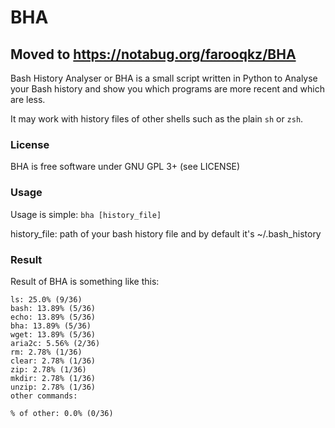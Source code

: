# BHA
## Moved to https://notabug.org/farooqkz/BHA

Bash History Analyser or BHA is a small script written in Python to Analyse your Bash history and show you which programs are more recent and which are less.

It may work with history files of other shells such as the plain `sh` or `zsh`.

### License
BHA is free software under GNU GPL 3+ (see LICENSE)

### Usage
Usage is simple: `bha [history_file]`

  history\_file: path of your bash history file and by default it's ~/.bash_history

### Result
Result of BHA is something like this:

```
ls: 25.0% (9/36)
bash: 13.89% (5/36)
echo: 13.89% (5/36)
bha: 13.89% (5/36)
wget: 13.89% (5/36)
aria2c: 5.56% (2/36)
rm: 2.78% (1/36)
clear: 2.78% (1/36)
zip: 2.78% (1/36)
mkdir: 2.78% (1/36)
unzip: 2.78% (1/36)
other commands: 

% of other: 0.0% (0/36)

```


